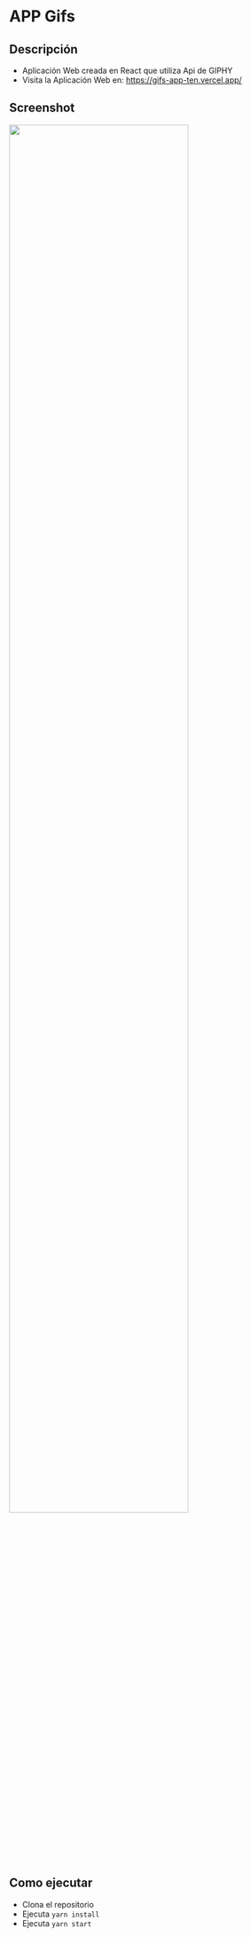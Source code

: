 # APP Gifs

## Descripción
* Aplicación Web creada en React que utiliza Api de GIPHY
* Visita la Aplicación Web en: https://gifs-app-ten.vercel.app/

## Screenshot
<img src="./app-gifs.gif" height="80%" width="80%">

## Como ejecutar
* Clona el repositorio
* Ejecuta `yarn install` 
* Ejecuta `yarn start`